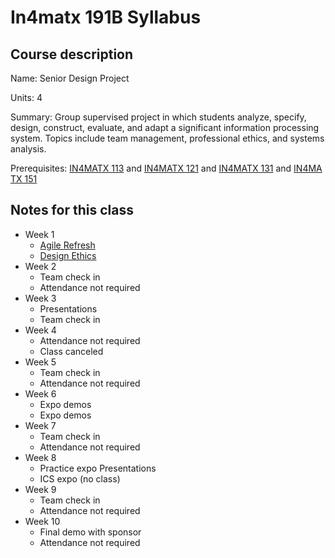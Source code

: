 # In4matx 191B Syllabus

## Course description

Name: Senior Design Project

Units: 4

Summary: Group supervised project in which students analyze, specify, design, construct, evaluate, and adapt a significant information processing system. Topics include team management, professional ethics, and systems analysis.

Prerequisites: [IN4MATX 113](https://catalogue.uci.edu/search/?P=IN4MATX%20113 "IN4MATX 113") and [IN4MATX 121](https://catalogue.uci.edu/search/?P=IN4MATX%20121 "IN4MATX 121") and [IN4MATX 131](https://catalogue.uci.edu/search/?P=IN4MATX%20131 "IN4MATX 131") and [IN4MATX 151](https://catalogue.uci.edu/search/?P=IN4MATX%20151 "IN4MATX 151")

## Notes for this class

- Week 1
    - [Agile Refresh](./week1/agile-refresh.md)
    - [Design Ethics](./week1/design-ethics.md)
- Week 2
	- Team check in
	- Attendance not required
- Week 3
	- Presentations
	- Team check in
- Week 4
	- Attendance not required
	- Class canceled
- Week 5
    - Team check in
    - Attendance not required
- Week 6
    - Expo demos
    - Expo demos
- Week 7
    - Team check in
    - Attendance not required
- Week 8
    - Practice expo Presentations
    - ICS expo (no class)
- Week 9
    - Team check in
    - Attendance not required
- Week 10
    - Final demo with sponsor
    - Attendance not required
